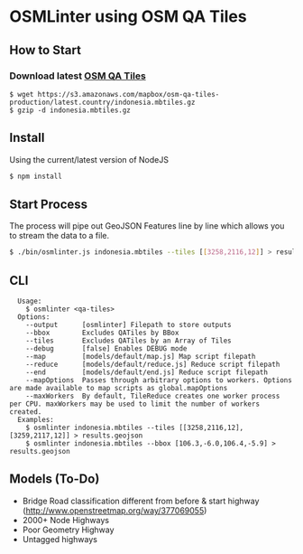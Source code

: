 # OSMLinter using OSM QA Tiles

## How to Start

### Download latest [OSM QA Tiles](https://osmlab.github.io/osm-qa-tiles/)

```
$ wget https://s3.amazonaws.com/mapbox/osm-qa-tiles-production/latest.country/indonesia.mbtiles.gz
$ gzip -d indonesia.mbtiles.gz
```

## Install

Using the current/latest version of NodeJS

```bash
$ npm install
```

## Start Process

The process will pipe out GeoJSON Features line by line which allows you to stream the data to a file.

```bash
$ ./bin/osmlinter.js indonesia.mbtiles --tiles [[3258,2116,12]] > results.geojson
```

## CLI

```
  Usage:
    $ osmlinter <qa-tiles>
  Options:
    --output      [osmlinter] Filepath to store outputs
    --bbox        Excludes QATiles by BBox
    --tiles       Excludes QATiles by an Array of Tiles
    --debug       [false] Enables DEBUG mode
    --map         [models/default/map.js] Map script filepath
    --reduce      [models/default/reduce.js] Reduce script filepath
    --end         [models/default/end.js] Reduce script filepath
    --mapOptions  Passes through arbitrary options to workers. Options are made available to map scripts as global.mapOptions
    --maxWorkers  By default, TileReduce creates one worker process per CPU. maxWorkers may be used to limit the number of workers created.
  Examples:
    $ osmlinter indonesia.mbtiles --tiles [[3258,2116,12],[3259,2117,12]] > results.geojson
    $ osmlinter indonesia.mbtiles --bbox [106.3,-6.0,106.4,-5.9] > results.geojson
```

## Models (To-Do)

- Bridge Road classification different from before & start highway (http://www.openstreetmap.org/way/377069055)
- 2000+ Node Highways
- Poor Geometry Highway
- Untagged highways
